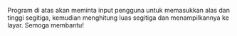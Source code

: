 Program di atas akan meminta input pengguna untuk memasukkan alas dan tinggi segitiga, kemudian menghitung luas segitiga dan menampilkannya ke layar. Semoga membantu!